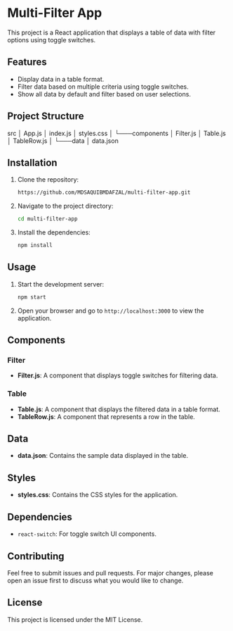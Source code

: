 # Multi-Filter App

This project is a React application that displays a table of data with filter options using toggle switches.

## Features

- Display data in a table format.
- Filter data based on multiple criteria using toggle switches.
- Show all data by default and filter based on user selections.

## Project Structure

src
│ App.js
│ index.js
│ styles.css
│
└───components
│ Filter.js
│ Table.js
│ TableRow.js
│
└───data
│ data.json

## Installation

1. Clone the repository:

   ```bash
   https://github.com/MDSAQUIBMDAFZAL/multi-filter-app.git
   ```

2. Navigate to the project directory:

   ```bash
   cd multi-filter-app
   ```

3. Install the dependencies:

   ```bash
   npm install
   ```

## Usage

1. Start the development server:

   ```bash
   npm start
   ```

2. Open your browser and go to `http://localhost:3000` to view the application.

## Components

### Filter

- **Filter.js**: A component that displays toggle switches for filtering data.

### Table

- **Table.js**: A component that displays the filtered data in a table format.
- **TableRow.js**: A component that represents a row in the table.

## Data

- **data.json**: Contains the sample data displayed in the table.

## Styles

- **styles.css**: Contains the CSS styles for the application.

## Dependencies

- `react-switch`: For toggle switch UI components.

## Contributing

Feel free to submit issues and pull requests. For major changes, please open an issue first to discuss what you would like to change.

## License

This project is licensed under the MIT License.
